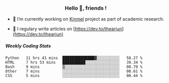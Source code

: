 <h3 align="center">Hello 👋, friends !</h3>

- 🔭 I’m currently working on [Kinmel](https://github.com/thearjun/kinmel) project as part of academic research.

- 📝 I regulary write articles on [https://dev.to/thearjun](https://dev.to/thearjun)


##### Weekly Coding Stats
<!--START_SECTION:waka-->
```text
Python   11 hrs 41 mins  ██████████████▓░░░░░░░░░░   58.27 % 
HTML     7 hrs 53 mins   ██████████░░░░░░░░░░░░░░░   39.34 % 
Bash     9 mins          ▒░░░░░░░░░░░░░░░░░░░░░░░░   00.79 % 
Other    7 mins          ░░░░░░░░░░░░░░░░░░░░░░░░░   00.61 % 
CSS      5 mins          ░░░░░░░░░░░░░░░░░░░░░░░░░   00.44 % 
```
<!--END_SECTION:waka-->
